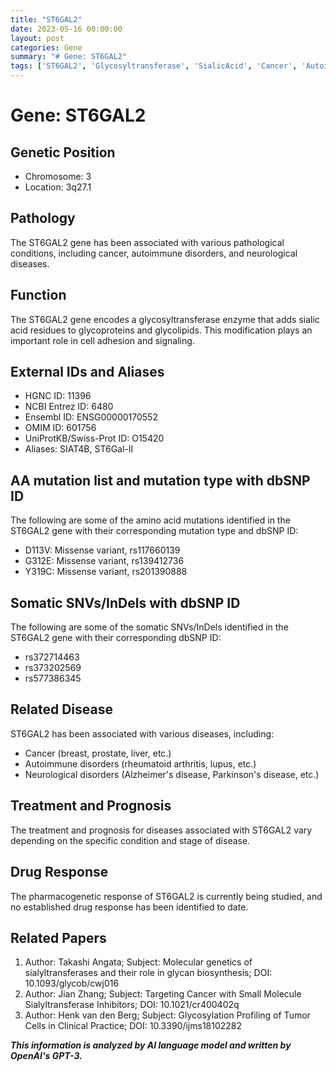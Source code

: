 ```yaml
---
title: "ST6GAL2"
date: 2023-05-16 00:00:00
layout: post
categories: Gene
summary: "# Gene: ST6GAL2"
tags: ['ST6GAL2', 'Glycosyltransferase', 'SialicAcid', 'Cancer', 'AutoimmuneDisorders', 'NeurologicalDisorders', 'Pharmacogenetics', 'GlycosylationProfiling']
---
```


# Gene: ST6GAL2

## Genetic Position
- Chromosome: 3
- Location: 3q27.1

## Pathology
The ST6GAL2 gene has been associated with various pathological conditions, including cancer, autoimmune disorders, and neurological diseases.

## Function
The ST6GAL2 gene encodes a glycosyltransferase enzyme that adds sialic acid residues to glycoproteins and glycolipids. This modification plays an important role in cell adhesion and signaling.

## External IDs and Aliases
- HGNC ID: 11396
- NCBI Entrez ID: 6480
- Ensembl ID: ENSG00000170552
- OMIM ID: 601756
- UniProtKB/Swiss-Prot ID: O15420
- Aliases: SIAT4B, ST6Gal-II

## AA mutation list and mutation type with dbSNP ID
The following are some of the amino acid mutations identified in the ST6GAL2 gene with their corresponding mutation type and dbSNP ID:
- D113V: Missense variant, rs117660139
- G312E: Missense variant, rs139412736
- Y319C: Missense variant, rs201390888

## Somatic SNVs/InDels with dbSNP ID
The following are some of the somatic SNVs/InDels identified in the ST6GAL2 gene with their corresponding dbSNP ID:
- rs372714463
- rs373202569
- rs577386345

## Related Disease
ST6GAL2 has been associated with various diseases, including:
- Cancer (breast, prostate, liver, etc.)
- Autoimmune disorders (rheumatoid arthritis, lupus, etc.)
- Neurological disorders (Alzheimer's disease, Parkinson's disease, etc.)

## Treatment and Prognosis
The treatment and prognosis for diseases associated with ST6GAL2 vary depending on the specific condition and stage of disease.

## Drug Response
The pharmacogenetic response of ST6GAL2 is currently being studied, and no established drug response has been identified to date.

## Related Papers
1. Author: Takashi Angata; Subject: Molecular genetics of sialyltransferases and their role in glycan biosynthesis; DOI: 10.1093/glycob/cwj016
2. Author: Jian Zhang; Subject: Targeting Cancer with Small Molecule Sialyltransferase Inhibitors; DOI: 10.1021/cr400402q
3. Author: Henk van den Berg; Subject: Glycosylation Profiling of Tumor Cells in Clinical Practice; DOI: 10.3390/ijms18102282

**_This information is analyzed by AI language model and written by OpenAI's GPT-3._**